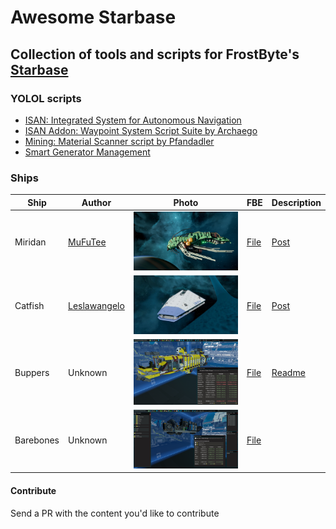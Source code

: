 
# Awesome Starbase
## Collection of tools and scripts for FrostByte's [Starbase](https://store.steampowered.com/app/454120/Starbase/)

### YOLOL scripts

 - [ISAN: Integrated System for Autonomous Navigation](https://github.com/Collective-SB/ISAN)
 - [ISAN Addon: Waypoint System Script Suite by Archaego](https://github.com/Archaegeo/Starbase/tree/main/ISAN-Waypoint%20System)
 - [Mining: Material Scanner script by Pfandadler](https://github.com/DerPfandadler/Pfandadler-YOLOL/tree/main/Material%20Scanner)
 - [Smart Generator Management](https://steamlists.com/starbase-automatic-generator-output-with-basic-yolol/)
  
### Ships

| Ship         |      Author    | Photo                                                 | FBE | Description |
|--------------|---------------|-------------------------------------------------------|-----|-------------|
| Miridan     |  [MuFuTee](https://www.reddit.com/r/starbase/comments/pb97b3/miridan_the_living_one_my_newest_project_is_alive/haa5eq3/?utm_source=reddit&utm_medium=web2x&context=3) |![Miridan](/blueprints/custom/miridan/ih8ibecglhj71.webp)           | [File](/blueprints/custom/miridan/ship_1140.fbe)           |    [Post](https://www.reddit.com/gallery/pb97b3)         |
| Catfish   |     [Leslawangelo](https://old.reddit.com/r/starbase/comments/p7c1fw/many_people_asked_for_blueprint_of_my_catfish_you/h9ikzh0/)              |  ![Catfish](/blueprints/custom/catfish/tzcfracmfai71.webp)   | [File](/blueprints/custom/catfish/ship_1241.fbe) | [Post](https://old.reddit.com/r/starbase/comments/p7c1fw/many_people_asked_for_blueprint_of_my_catfish_you/)          |
| Buppers   |     Unknown   |  ![Buppers](/blueprints/custom/buppers/buppers.jpg)   | [File](/blueprints/custom/buppers/1.fbe) |  [Readme](/blueprints/custom/buppers) |
| Barebones   |     Unknown   |  ![Barebones](/blueprints/custom/barebones/barebones-mat.png)   | [File](/blueprints/custom/barebones/ship_15.fbe) |   |

#### Contribute
 Send a PR with the content you'd like to contribute
